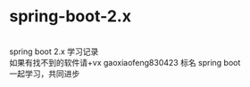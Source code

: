 # spring-boot-2.x
<br/>spring boot 2.x 学习记录
<br/>如果有找不到的软件请+vx gaoxiaofeng830423 标名 spring boot</br>
一起学习，共同进步

